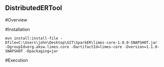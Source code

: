 ## DistributedERTool
#Overview

#Installation

`mvn install:install-file -Dfile=C:\Users\john\Desktop\GIT\SparkER\limes-core-1.0.0-SNAPSHOT.jar -DgroupId=org.aksw.limes.core -DartifactId=limes-core -Dversion=1.1.0-SNAPSHOT -Dpackaging=jar`

#Execution
